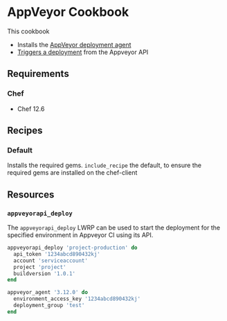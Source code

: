 # AppVeyor Cookbook

This cookbook
- Installs the [AppVeyor deployment agent](https://www.appveyor.com/docs/deployment/agent#installing-appveyor-deployment-agent)
- [Triggers a deployment](https://www.appveyor.com/docs/api/environments-deployments#start-deployment) from the Appveyor API

## Requirements
### Chef
- Chef 12.6

## Recipes
### Default
Installs the required gems. `include_recipe` the default, to ensure the required gems are installed on the chef-client

## Resources
### `appveyorapi_deploy`
The `appveyorapi_deploy` LWRP can be used to start the deployment for the specified environment in Appveyor CI using its API.

```ruby
appveyorapi_deploy 'project-production' do
  api_token '1234abcd890432kj'
  account 'serviceaccount'
  project 'project'
  buildversion '1.0.1'
end
```

```ruby
appveyor_agent '3.12.0' do
  environment_access_key '1234abcd890432kj'
  deployment_group 'test'
end
```

